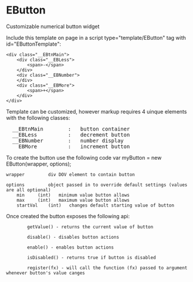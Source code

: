 # EButton
Customizable numerical button widget

Include this template on page in a script type="template/EButton" tag with id="EButtonTemplate":

<div class="EButton">
</div>

	<div class="__EBtnMain">
		<div class="__EBLess">
			<span>-</span>
		</div>
	  	<div class="__EBNumber">
	  	</div>
		<div class="__EBMore">
			<span>+</span>
		</div>
	</div>

Template can be customized, however markup requires 4 uinque elements with the following classes:
<pre>
  __EBtnMain		:	button container
  __EBLess			:	decrement button
  __EBNumber		:	number display
  __EBMore			:	increment button
</pre>
To create the button use the following code
  var myButton = new EButton(wrapper, options);
  
  	wrapper			div DOV element to contain button
  	
  	options 		object passed in to override default settings (values are all optional)
  		min		(int)	minimum value button allows
  		max		(int)	maximum value button allows
  		startVal	(int)	changes default starting value of button

Once created the button exposes the following api:

			getValue() - returns the current value of button
			
			disable() - disables button actions
			
			enable() - enables button actions
			
			isDisabled() - returns true if button is disabled
			
			register(fx) - will call the function (fx) passed to argument whenever button's value canges
